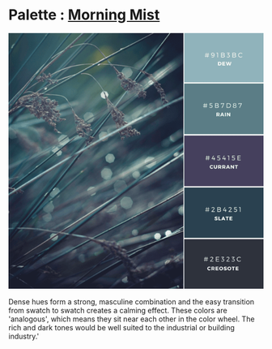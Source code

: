 # Palette : [Morning Mist](https://www.canva.com/learn/brand-color-palette/)

![blue slate brand color palette](palette.assets/20-tb-752x0.png)

Dense hues form a strong, masculine  combination and the easy transition from swatch to swatch creates a  calming effect. These colors are 'analogous', which means they sit near  each other in the color wheel. The rich and dark tones would be well  suited to the industrial or building industry.'
